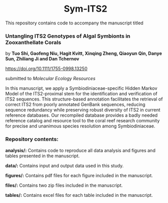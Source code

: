 <h1 align = "center">Sym-ITS2</h1>

This repository contains code to accompany the manuscript titled
### Untangling ITS2 Genotypes of Algal Symbionts in Zooxanthellate Corals

by **Tuo Shi, Gaofeng Niu, Hagit Kvitt, Xinqing Zheng, Qiaoyun Qin, Danye Sun, Zhiliang Ji and Dan Tchernov**

https://doi.org/10.1111/1755-0998.13250

submitted to *Molecular Ecology Resources*

In this manuscript, we apply a Symbiodiniaceae-specific Hidden Markov Model of the ITS2-proximal stem for the identification and verification of ITS2 sequences. This structure-based annotation facilitates the retrieval of correct ITS2 from poorly annotated GenBank sequences, reducing sequence redundancy while preserving robust diversity of ITS2 in current reference databases. Our recompiled database provides a badly needed reference catalog and resource tool to the coral reef research community for precise and unanimous species resolution among Symbiodiniaceae.

### Repository contents:

**analysis/:** Contains code to reproduce all data analysis and figures and tables presented in the manuscript.

**data/:** Contains input and output data used in this study.

**figures/:** Contains pdf files for each figure included in the manuscript.

**files/:** Contains two zip files included in the manuscript.

**tables/:** Contains excel files for each table included in the manuscript.
